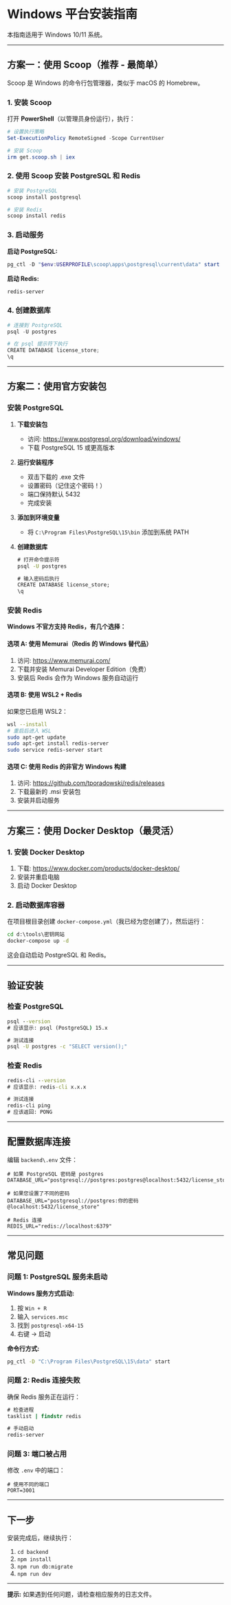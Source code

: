 # Windows 平台安装指南

本指南适用于 Windows 10/11 系统。

---

## 方案一：使用 Scoop（推荐 - 最简单）

Scoop 是 Windows 的命令行包管理器，类似于 macOS 的 Homebrew。

### 1. 安装 Scoop

打开 **PowerShell**（以管理员身份运行），执行：

```powershell
# 设置执行策略
Set-ExecutionPolicy RemoteSigned -Scope CurrentUser

# 安装 Scoop
irm get.scoop.sh | iex
```

### 2. 使用 Scoop 安装 PostgreSQL 和 Redis

```powershell
# 安装 PostgreSQL
scoop install postgresql

# 安装 Redis
scoop install redis
```

### 3. 启动服务

**启动 PostgreSQL:**
```powershell
pg_ctl -D "$env:USERPROFILE\scoop\apps\postgresql\current\data" start
```

**启动 Redis:**
```powershell
redis-server
```

### 4. 创建数据库

```powershell
# 连接到 PostgreSQL
psql -U postgres

# 在 psql 提示符下执行
CREATE DATABASE license_store;
\q
```

---

## 方案二：使用官方安装包

### 安装 PostgreSQL

1. **下载安装包**
   - 访问: https://www.postgresql.org/download/windows/
   - 下载 PostgreSQL 15 或更高版本

2. **运行安装程序**
   - 双击下载的 .exe 文件
   - 设置密码（记住这个密码！）
   - 端口保持默认 5432
   - 完成安装

3. **添加到环境变量**
   - 将 `C:\Program Files\PostgreSQL\15\bin` 添加到系统 PATH

4. **创建数据库**
   ```cmd
   # 打开命令提示符
   psql -U postgres

   # 输入密码后执行
   CREATE DATABASE license_store;
   \q
   ```

### 安装 Redis

**Windows 不官方支持 Redis，有几个选择：**

#### 选项 A: 使用 Memurai（Redis 的 Windows 替代品）
1. 访问: https://www.memurai.com/
2. 下载并安装 Memurai Developer Edition（免费）
3. 安装后 Redis 会作为 Windows 服务自动运行

#### 选项 B: 使用 WSL2 + Redis
如果您已启用 WSL2：
```bash
wsl --install
# 重启后进入 WSL
sudo apt-get update
sudo apt-get install redis-server
sudo service redis-server start
```

#### 选项 C: 使用 Redis 的非官方 Windows 构建
1. 访问: https://github.com/tporadowski/redis/releases
2. 下载最新的 .msi 安装包
3. 安装并启动服务

---

## 方案三：使用 Docker Desktop（最灵活）

### 1. 安装 Docker Desktop

1. 下载: https://www.docker.com/products/docker-desktop/
2. 安装并重启电脑
3. 启动 Docker Desktop

### 2. 启动数据库容器

在项目根目录创建 `docker-compose.yml`（我已经为您创建了），然后运行：

```cmd
cd d:\tools\密钥网站
docker-compose up -d
```

这会自动启动 PostgreSQL 和 Redis。

---

## 验证安装

### 检查 PostgreSQL

```cmd
psql --version
# 应该显示: psql (PostgreSQL) 15.x

# 测试连接
psql -U postgres -c "SELECT version();"
```

### 检查 Redis

```cmd
redis-cli --version
# 应该显示: redis-cli x.x.x

# 测试连接
redis-cli ping
# 应该返回: PONG
```

---

## 配置数据库连接

编辑 `backend\.env` 文件：

```env
# 如果 PostgreSQL 密码是 postgres
DATABASE_URL="postgresql://postgres:postgres@localhost:5432/license_store"

# 如果您设置了不同的密码
DATABASE_URL="postgresql://postgres:你的密码@localhost:5432/license_store"

# Redis 连接
REDIS_URL="redis://localhost:6379"
```

---

## 常见问题

### 问题 1: PostgreSQL 服务未启动

**Windows 服务方式启动:**
1. 按 `Win + R`
2. 输入 `services.msc`
3. 找到 `postgresql-x64-15`
4. 右键 → 启动

**命令行方式:**
```cmd
pg_ctl -D "C:\Program Files\PostgreSQL\15\data" start
```

### 问题 2: Redis 连接失败

确保 Redis 服务正在运行：
```cmd
# 检查进程
tasklist | findstr redis

# 手动启动
redis-server
```

### 问题 3: 端口被占用

修改 `.env` 中的端口：
```env
# 使用不同的端口
PORT=3001
```

---

## 下一步

安装完成后，继续执行：
1. `cd backend`
2. `npm install`
3. `npm run db:migrate`
4. `npm run dev`

---

**提示:** 如果遇到任何问题，请检查相应服务的日志文件。
